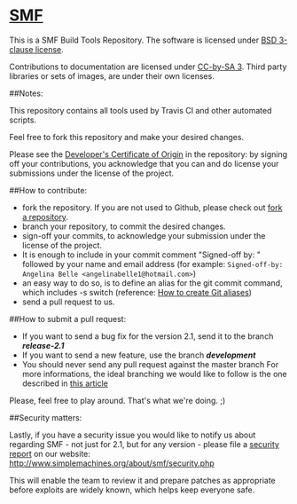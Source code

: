 # [SMF](www.simplemachines.org)

This is a SMF Build Tools Repository.
The software is licensed under [BSD 3-clause license](http://www.opensource.org/licenses/BSD-3-Clause).

Contributions to documentation are licensed under [CC-by-SA 3](http://creativecommons.org/licenses/by-sa/3.0). Third party libraries or sets of images, are under their own licenses.

##Notes:

This repository contains all tools used by Travis CI and other automated scripts.

Feel free to fork this repository and make your desired changes.

Please see the [Developer's Certificate of Origin](https://github.com/SimpleMachines/buildTools/blob/master/DCO.txt) in the repository:
by signing off your contributions, you acknowledge that you can and do license your submissions under the license of the project.

##How to contribute:
* fork the repository. If you are not used to Github, please check out [fork a repository](http://help.github.com/fork-a-repo).
* branch your repository, to commit the desired changes.
* sign-off your commits, to acknowledge your submission under the license of the project.
 * It is enough to include in your commit comment "Signed-off by: " followed by your name and email address (for example: `Signed-off-by: Angelina Belle <angelinabelle1@hotmail.com>`)
 * an easy way to do so, is to define an alias for the git commit command, which includes -s switch (reference: [How to create Git aliases](https://git.wiki.kernel.org/index.php/Aliases))
* send a pull request to us.

##How to submit a pull request:
* If you want to send a bug fix for the version 2.1, send it to the branch ***release-2.1***
* If you want to send a new feature, use the branch ***development***
* You should never send any pull request against the master branch
For more informations, the ideal branching we would like to follow is the one described in [this article](http://nvie.com/posts/a-successful-git-branching-model/)

Please, feel free to play around. That's what we're doing. ;)

##Security matters:

Lastly, if you have a security issue you would like to notify us about regarding SMF - not just for 2.1, but for any version -
please file a [security report](http://www.simplemachines.org/about/smf/security.php) on our website: http://www.simplemachines.org/about/smf/security.php

This will enable the team to review it and prepare patches as appropriate before exploits are widely known, which helps keep everyone safe.
